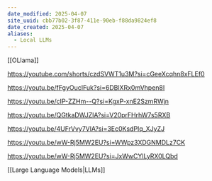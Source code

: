 ```yaml
---
date_modified: 2025-04-07
site_uuid: cbb77b02-3f87-411e-90eb-f88da9824ef8
date_created: 2025-04-07
aliases:
  - Local LLMs
---
```


[[OLlama]]

https://youtube.com/shorts/czdSVWT1u3M?si=cGeeXcqhn8xFLEf0

https://youtu.be/fFgyOucIFuk?si=6DBlXRx0mVhpen8I

https://youtu.be/cIP-ZZHm--Q?si=KgxP-xnE2SzmRWjn

https://youtu.be/QGtkaDWJZlA?si=V20prFHrhW7s5RXB

https://youtu.be/4UFrVvy7VlA?si=3Ec0KsdPIq_XJyZJ


https://youtu.be/wW-Rj5MW2EU?si=WWpz3XDGNMDLz7CK

https://youtu.be/wW-Rj5MW2EU?si=JxWwCYlLyRX0LQbd

[[Large Language Models|LLMs]]